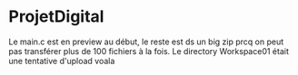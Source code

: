 # ProjetDigital
Le main.c est en preview au début, le reste est ds un big zip prcq on peut pas transférer plus de 100 fichiers à la fois. Le directory Workspace01 était une tentative d'upload voala
